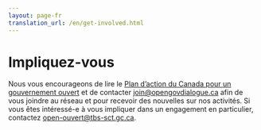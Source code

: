 ```yaml
---
layout: page-fr
translation_url: /en/get-involved.html
---
```

# Impliquez-vous

Nous vous encourageons de lire le <a href="http://ouvert.canada.ca/fr/contenu/troisieme-plan-biannuel-partenariat-gouvernement-ouvert">Plan d’action du Canada pour un gouvernement ouvert</a> et de contacter <a href="mailto:join@opengovdialogue.ca">join@opengovdialogue.ca</a> afin de vous joindre au réseau et pour recevoir des nouvelles sur nos activités. Si vous êtes intéressé-e à vous impliquer dans un engagement en particulier, contactez <a href="open-ouvert@tbs-sct.gc.ca">open-ouvert@tbs-sct.gc.ca</a>.
